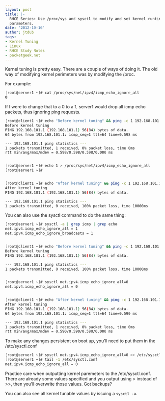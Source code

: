 ```yaml
---
layout: post
title: |-
  RHCE Series: Use /proc/sys and sysctl to modify and set kernel runtime
  parameters.
date: '2012-10-16'
author: jtdub
tags:
- Kernel Tuning
- Linux
- RHCE Study Notes
- packetgeek.net
---
```


Kernel tuning is pretty easy. There are a couple of ways of doing it. The old way of modifying kernel perimeters was by modifying the /proc.

For example:

```bash
[root@server1 ~]# cat /proc/sys/net/ipv4/icmp_echo_ignore_all 
0
```

If I were to change that to a 0 to a 1, server1 would drop all icmp echo packets, thus ignoring ping requests.

```bash
[root@client1 ~]# echo "Before kernel tuning" && ping -c 1 192.168.101.1
Before kernel tuning
PING 192.168.101.1 (192.168.101.1) 56(84) bytes of data.
64 bytes from 192.168.101.1: icmp_seq=1 ttl=64 time=0.598 ms

--- 192.168.101.1 ping statistics ---
1 packets transmitted, 1 received, 0% packet loss, time 0ms
rtt min/avg/max/mdev = 0.598/0.598/0.598/0.000 ms


[root@server1 ~]# echo 1 > /proc/sys/net/ipv4/icmp_echo_ignore_all 
[root@server1 ~]# 


[root@client1 ~]# echo "After kernel tuning" && ping -c 1 192.168.101.1
After kernel tuning
PING 192.168.101.1 (192.168.101.1) 56(84) bytes of data.

--- 192.168.101.1 ping statistics ---
1 packets transmitted, 0 received, 100% packet loss, time 10000ms
```

You can also use the sysctl command to do the same thing:

```bash
[root@server1 ~]# sysctl -a | grep icmp | grep echo
net.ipv4.icmp_echo_ignore_all = 1
net.ipv4.icmp_echo_ignore_broadcasts = 1


[root@client1 ~]# echo "Before kernel tuning" && ping -c 1 192.168.101.1
Before kernel tuning
PING 192.168.101.1 (192.168.101.1) 56(84) bytes of data.

--- 192.168.101.1 ping statistics ---
1 packets transmitted, 0 received, 100% packet loss, time 10000ms


[root@server1 ~]# sysctl net.ipv4.icmp_echo_ignore_all=0
net.ipv4.icmp_echo_ignore_all = 0


[root@client1 ~]# echo "After kernel tuning" && ping -c 1 192.168.101.1
After kernel tuning
PING 192.168.101.1 (192.168.101.1) 56(84) bytes of data.
64 bytes from 192.168.101.1: icmp_seq=1 ttl=64 time=0.590 ms

--- 192.168.101.1 ping statistics ---
1 packets transmitted, 1 received, 0% packet loss, time 0ms
rtt min/avg/max/mdev = 0.590/0.590/0.590/0.000 ms
```

To make any changes persistent on boot up, you'll need to put them in the /etc/sysctl.conf

```bash
[root@server1 ~]# sysctl net.ipv4.icmp_echo_ignore_all=0 >> /etc/sysctl.conf 
[root@server1 ~]# tail -1 /etc/sysctl.conf 
net.ipv4.icmp_echo_ignore_all = 0
```

Practice care when outputting kernel paremeters to the /etc/sysctl.conf. There are already some values specified and you output using > instead of >>, then you'll overwrite those values. Got backups?

You can also see all kernel tunable values by issuing a `sysctl -a`.
